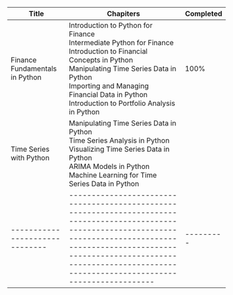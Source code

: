 








| Title                          | Chapiters                                                                                                                                                                                                                                                           | Completed |
| ------------------------------ | ------------------------------------------------------------------------------------------------------------------------------------------------------------------------------------------------------------------------------------------------------------------- | --------- |
| Finance Fundamentals in Python | Introduction to Python for Finance<br>Intermediate Python for Finance<br>Introduction to Financial Concepts in Python<br>Manipulating Time Series Data in Python<br>Importing and Managing Financial Data in Python<br>Introduction to Portfolio Analysis in Python | 100%      |
| Time Series with Python        | Manipulating Time Series Data in Python<br>Time Series Analysis in Python<br>Visualizing Time Series Data in Python<br>ARIMA Models in Python<br>Machine Learning for Time Series Data in Python                                                                    |           |
| ------------------------------ | ------------------------------------------------------------------------------------------------------------------------------------------------------------------------------------------------------------------------------------------------------------------- | --------- |
